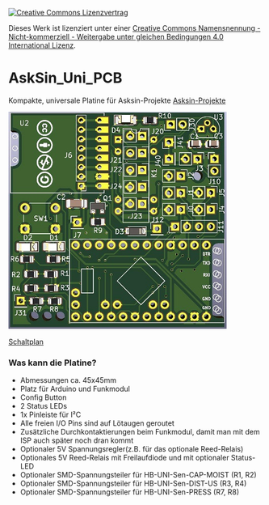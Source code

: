 [![Creative Commons Lizenzvertrag](https://i.creativecommons.org/l/by-nc-sa/4.0/88x31.png)](http://creativecommons.org/licenses/by-nc-sa/4.0/)

Dieses Werk ist lizenziert unter einer [Creative Commons Namensnennung - Nicht-kommerziell - Weitergabe unter gleichen Bedingungen 4.0 International Lizenz](http://creativecommons.org/licenses/by-nc-sa/4.0/).

# AskSin_Uni_PCB

Kompakte, universale Platine für Asksin-Projekte [Asksin-Projekte](https://asksinpp.de/)

![Layout](AskSin_Uni_PCB_01a.jpg)

[Schaltplan](AskSin_Uni_PCB.pdf)

### Was kann die Platine?
- Abmessungen ca. 45x45mm
- Platz für Arduino und Funkmodul
- Config Button
- 2 Status LEDs
- 1x Pinleiste für I²C
- Alle freien I/O Pins sind auf Lötaugen geroutet
- Zusätzliche Durchkontaktierungen beim Funkmodul, damit man mit dem ISP auch später noch dran kommt
- Optionaler 5V Spannungsregler(z.B. für das optionale Reed-Relais)
- Optionales 5V Reed-Relais mit Freilaufdiode und mit optionaler Status-LED
- Optionaler SMD-Spannungsteiler für HB-UNI-Sen-CAP-MOIST (R1, R2)
- Optionaler SMD-Spannungsteiler für HB-UNI-Sen-DIST-US (R3, R4)
- Optionaler SMD-Spannungsteiler für HB-UNI-Sen-PRESS (R7, R8)
